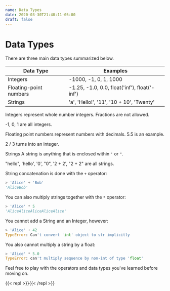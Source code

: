 ```yaml
---
name: Data Types
date: 2020-03-30T21:40:11-05:00
draft: false
---
```


# Data Types

There are three main data types summarized below.

| Data Type              | Examples                                      |
|------------------------|-----------------------------------------------|
| Integers               | -1000, -1, 0, 1, 1000                         |
| Floating-point numbers | -1.25, -1.0, 0.0, float('inf'), float('-inf') |
| Strings                | 'a', 'Hello!', '11', '10 + 10', 'Twenty'      |

Integers represent whole number integers. Fractions are not allowed.

-1, 0, 1 are all integers.

Floating point numbers represent numbers with decimals. 5.5 is an example.

2 / 3 turns into an integer.

Strings
A string is anything that is enclosed within `'` or `"`.

"hello", 'hello', '0', "0", '2 + 2', "2 + 2" are all strings.

String concatenation is done with the `+` operator:

```python
> 'Alice' + 'Bob'
'AliceBob'
```

You can also multiply strings together with the `*` operator:

```python
> 'Alice' * 5
'AliceAliceAliceAliceAlice'
```

You cannot add a String and an Integer, however:

```python
> 'Alice' + 42
TypeError: Can't convert 'int' object to str implicitly
```

You also cannot multiply a string by a float:

```python
> 'Alice' * 5.0
TypeError: can't multiply sequence by non-int of type 'float'
```

Feel free to play with the operators and data types you've learned before moving on.

{{< repl >}}{{< /repl >}}
